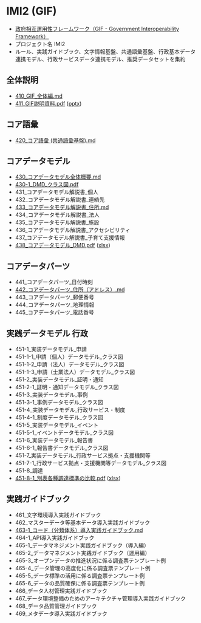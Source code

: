 # IMI2 (GIF)

- [政府相互運用性フレームワーク（GIF - Government Interoperability Framework）](https://www.digital.go.jp/policies/data_strategy_government_interoperability_framework/)
- プロジェクト名 IMI2
- ルール、実践ガイドブック、文字情報基盤、共通語彙基盤、行政基本データ連携モデル、行政サービスデータ連携モデル、推奨データセットを集約

## 全体説明

- [410_GIF_全体編.md](410_GIF_全体編.md)
- [411_GIF説明資料.pdf](411_GIF説明資料.pdf) ([pptx](411_GIF説明資料.pptx))

## コア語彙

- [420_コア語彙 (共通語彙基盤).md](420_コア語彙%20(共通語彙基盤).md)

## コアデータモデル

- [430_コアデータモデル全体概要.md](430_コアデータモデル全体概要.md)
- [430-1_DMD_クラス図.pdf](430-1_DMD_クラス図.pdf)
- 431_コアデータモデル解説書_個人
- 432_コアデータモデル解説書_連絡先
- [433_コアデータモデル解説書_住所.md](433_コアデータモデル解説書_住所.md)
- 434_コアデータモデル解説書_法人
- 435_コアデータモデル解説書_施設
- 436_コアデータモデル解説書_アクセシビリティ
- 437_コアデータモデル解説書_子育て支援情報
- [438_コアデータモデル_DMD.pdf](438_コアデータモデル_DMD.pdf) ([xlsx](438_コアデータモデル_DMD.xlsx))

## コアデータパーツ

- 441_コアデータパーツ_日付時刻
- [442_コアデータパーツ_住所（アドレス）.md](442_コアデータパーツ_住所（アドレス）.md)
- 443_コアデータパーツ_郵便番号
- 444_コアデータパーツ_地理情報
- 445_コアデータパーツ_電話番号

## 実践データモデル 行政

- 451-1_実装データモデル_申請
- 451-1-1_申請（個人）データモデル_クラス図
- 451-1-2_申請（法人）データモデル_クラス図
- 451-1-3_申請（士業法人）データモデル_クラス図
- 451-2_実装データモデル_証明・通知
- 451-2-1_証明・通知データモデル_クラス図
- 451-3_実装データモデル_事例
- 451-3-1_事例データモデル_クラス図
- 451-4_実装データモデル_行政サービス・制度
- 451-4-1_制度データモデル_クラス図
- 451-5_実装データモデル_イベント
- 451-5-1_イベントデータモデル_クラス図
- 451-6_実装データモデル_報告書
- 451-6-1_報告書データモデル_クラス図
- 451-7_実装データモデル_行政サービス拠点・支援機関等
- 451-7-1_行政サービス拠点・支援機関等データモデル_クラス図
- 451-8_調達
- [451-8-1_別表各種調達標準の比較.pdf](451-8-1_別表各種調達標準の比較.pdf) ([xlsx](451-8-1_別表各種調達標準の比較.xlsx))

## 実践ガイドブック

- 461_文字環境導入実践ガイドブック
- 462_マスターデータ等基本データ導入実践ガイドブック
- [463-1_コード（分類体系）導入実践ガイドブック.md](463-1_コード（分類体系）導入実践ガイドブック.md)
- 464-1_API導入実践ガイドブック
- 465-1_データマネジメント実践ガイドブック（導入編）
- 465-2_データマネジメント実践ガイドブック（運用編）
- 465-3_オープンデータの推進状況に係る調査票テンプレート例
- 465-4_データ管理の高度化に係る調査票テンプレート例
- 465-5_データ標準の活用に係る調査票テンプレート例
- 465-6_データの品質確保に係る調査票テンプレート例
- 466_データ人材管理実践ガイドブック
- 467_データ環境整備のためのアーキテクチャ管理導入実践ガイドブック
- 468_データ品質管理ガイドブック
- 469_メタデータ導入実践ガイドブック
